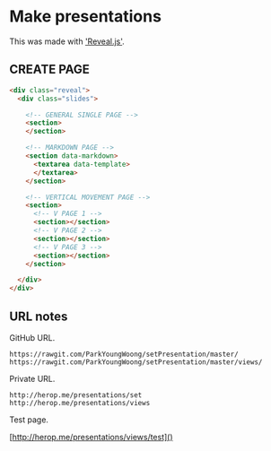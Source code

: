 # Make presentations

This was made with ['Reveal.js'](https://github.com/hakimel/reveal.js/).

## CREATE PAGE

```html
<div class="reveal">
  <div class="slides">

    <!-- GENERAL SINGLE PAGE -->
    <section>
    </section>

    <!-- MARKDOWN PAGE -->
    <section data-markdown>
      <textarea data-template>
      </textarea>
    </section>

    <!-- VERTICAL MOVEMENT PAGE -->
    <section>
      <!-- V PAGE 1 -->
      <section></section>
      <!-- V PAGE 2 -->
      <section></section>
      <!-- V PAGE 3 -->
      <section></section>
    </section>

  </div>
</div>
```

## URL notes

GitHub URL.

```
https://rawgit.com/ParkYoungWoong/setPresentation/master/
https://rawgit.com/ParkYoungWoong/setPresentation/master/views/
```

Private URL.

```
http://herop.me/presentations/set
http://herop.me/presentations/views
```

Test page.

[http://herop.me/presentations/views/test]()
